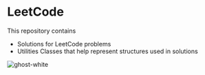# LeetCode

This repository contains 
- Solutions for LeetCode problems
- Utilities Classes that help represent structures used in solutions

![ghost-white](https://github.com/Jakub-Domogala/LeetCode/assets/78169141/46417268-208f-438b-8670-85166ac484b5)

